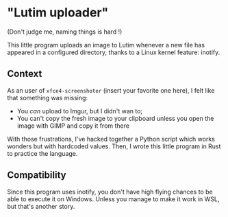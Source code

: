 # "Lutim uploader"

(Don't judge me, naming things is hard !)

This little program uploads an image to Lutim whenever a new file has appeared in a configured directory, thanks to a
 Linux kernel feature: inotify.
 
## Context

As an user of `xfce4-screenshoter` (insert your favorite one here), I felt like that something was missing:

- You *can* upload to Imgur, but I didn't wan to;
- You can't copy the fresh image to your clipboard unless you open the image with GIMP and copy it from there

With those frustrations, I've hacked together a Python script which works wonders but with hardcoded values. Then, I
 wrote this little program in Rust to practice the language.

## Compatibility

Since this program uses inotify, you don't have high flying chances to be able to execute it on Windows. Unless you
 manage to make it work in WSL, but that's another story. 